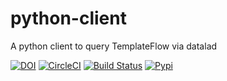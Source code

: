 # python-client
A python client to query TemplateFlow via datalad

[![DOI](https://zenodo.org/badge/DOI/10.5281/zenodo.2583289.svg)](https://doi.org/10.5281/zenodo.2583289)
[![CircleCI](https://circleci.com/gh/templateflow/python-client/tree/master.svg?style=shield)](https://circleci.com/gh/templateflow/python-client/tree/master)
[![Build Status](https://travis-ci.org/templateflow/python-client.svg?branch=master)](https://travis-ci.org/templateflow/python-client)
[![Pypi](https://img.shields.io/pypi/v/templateflow.svg)](https://pypi.python.org/pypi/templateflow/)
